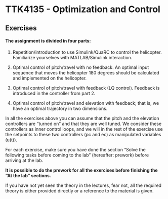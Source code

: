# TTK4135 - Optimization and Control

## Exercises

#### The assignment is divided in four parts:

1. Repetition/introduction to use Simulink/QuaRC to control the helicopter. Familiarize yourselves with MATLAB/Simulink interaction.

2. Optimal control of pitch/travel with no feedback. An optimal input sequence that moves the helicopter 180 degrees should be calculated and implemented on the helicopter.

3. Optimal control of pitch/travel with feedback (LQ control). Feedback is introduced in the controller from part 2.

4. Optimal control of pitch/travel and elevation with feedback; that is, we have an optimal trajectory in two dimensions.

In all the exercises above you can assume that the pitch and the elevation controllers are “turned on” and that they are well tuned. We consider these controllers as inner control loops, and we will in the rest of the exercise use the setpoints to these two controllers (pc and ec) as manipulated variables (u(t)).

For each exercise, make sure you have done the section “Solve the following tasks before coming to the lab” (hereafter: prework) before arriving at the lab.

**It is possible to do the prework for all the exercises before finishing the “At the lab” sections.**

If you have not yet seen the theory in the lectures, fear not, all the required theory is either provided directly or a reference to the material is given.

